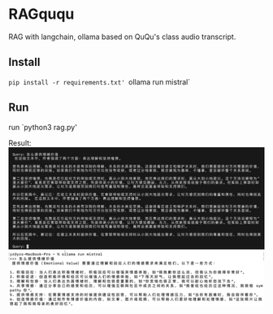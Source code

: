 # RAGququ
RAG with langchain, ollama based on QuQu's class audio transcript.

## Install
`pip install -r requirements.txt'
`ollama run mistral`

## Run
run `python3 rag.py'

Result:
![RAG result](images/rag.png)
![Ollama no RAG result](images/ollama.png)